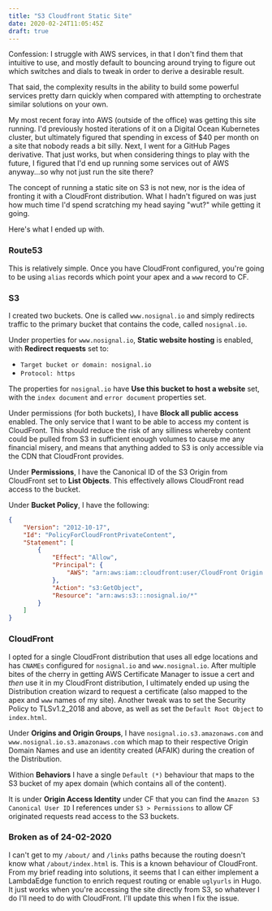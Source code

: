 ```yaml
---
title: "S3 Cloudfront Static Site"
date: 2020-02-24T11:05:45Z
draft: true
---
```


Confession: I struggle with AWS services, in that I don't find them that
intuitive to use, and mostly default to bouncing around trying to figure out
which switches and dials to tweak in order to derive a desirable result.

That said, the complexity results in the ability to build some powerful services
pretty darn quickly when compared with attempting to orchestrate similar solutions
on your own.

My most recent foray into AWS (outside of the office) was getting this site running.
I'd previously hosted iterations of it on a Digital Ocean Kubernetes cluster,
but ultimately figured that spending in excess of $40 per month on a site that
nobody reads a bit silly. Next, I went for a GitHub Pages derivative. That
just works, but when considering things to play with the future, I figured that
I'd end up running some services out of AWS anyway...so why not just run the
site there?

The concept of running a static site on S3 is not new, nor is the idea of
fronting it with a CloudFront distribution. What I hadn't figured on was just
how much time I'd spend scratching my head saying "wut?" while getting it going.

Here's what I ended up with.

### Route53

This is relatively simple. Once you have CloudFront configured, you're going to
be using `alias` records which point your apex and a `www` record to CF.

### S3

I created two buckets. One is called `www.nosignal.io` and simply redirects traffic
to the primary bucket that contains the code, called `nosignal.io`.

Under properties for `www.nosignal.io`, **Static website hosting** is enabled,
with **Redirect requests** set to:

* `Target bucket or domain: nosignal.io`
* `Protocol: https`

The properties for `nosignal.io` have **Use this bucket to host a website** set,
with the `index document` and `error document` properties set.

Under permissions (for both buckets), I have **Block all public access** enabled.
The only service that I want to be able to access my content is CloudFront. This
should reduce the risk of any silliness whereby content could be pulled from S3
in sufficient enough volumes to cause me any financial misery, and means that
anything added to S3 is only accessible via the CDN that CloudFront provides.

Under **Permissions**, I have the Canonical ID of the S3 Origin from CloudFront
set to **List Objects**. This effectively allows CloudFront read access to the
bucket.

Under **Bucket Policy**, I have the following:

```json
{
    "Version": "2012-10-17",
    "Id": "PolicyForCloudFrontPrivateContent",
    "Statement": [
        {
            "Effect": "Allow",
            "Principal": {
                "AWS": "arn:aws:iam::cloudfront:user/CloudFront Origin Access Identity XXXXXXXXXXXXXX"
            },
            "Action": "s3:GetObject",
            "Resource": "arn:aws:s3:::nosignal.io/*"
        }
    ]
}
```

### CloudFront

I opted for a single CloudFront distribution that uses all edge locations and has
`CNAMEs` configured for `nosignal.io` and `www.nosignal.io`. After multiple bites
of the cherry in getting AWS Certificate Manager to issue a cert and *then* use it
in my CloudFront distribution, I ultimately ended up using the Distribution creation
wizard to request a certificate (also mapped to the apex and `www` names of my site).
Another tweak was to set the Security Policy to TLSv1.2_2018 and above, as well
as set the `Default Root Object` to `index.html`.

Under **Origins and Origin Groups**, I have `nosignal.io.s3.amazonaws.com` and
`www.nosignal.io.s3.amazonaws.com` which map to their respective Origin Domain
Names and use an identity created (AFAIK) during the creation of the Distribution.

Withion **Behaviors** I have a single `Default (*)` behaviour that maps to the
S3 bucket of my apex domain (which contains all of the content).

It is under **Origin Access Identity** under CF that you can find the
`Amazon S3 Canonical User ID` I references under `S3 > Permissions` to allow
CF originated requests read access to the S3 buckets.

### Broken as of 24-02-2020

I can't get to my `/about/` and `/links` paths because the routing doesn't
know what `/about/index.html` is. This is a known behaviour of CloudFront. From
my brief reading into solutions, it seems that I can either implement a LambdaEdge
function to enrich request routing or enable `uglyurls` in Hugo. It just works
when you're accessing the site directly from S3, so whatever I do I'll need to
do with CloudFront. I'll update this when I fix the issue.
